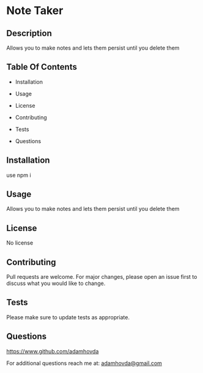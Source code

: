 
# Note Taker



## Description

Allows you to make notes and lets them persist until you delete them


## Table Of Contents

- Installation

- Usage

- License

- Contributing

- Tests

- Questions

## Installation

use npm i

## Usage

Allows you to make notes and lets them persist until you delete them

## License

No license




## Contributing

Pull requests are welcome. For major changes, please open an issue first to discuss what you would like to change.

## Tests

Please make sure to update tests as appropriate.

## Questions

https://www.github.com/adamhovda

For additional questions reach me at:  adamhovda@gmail.com
